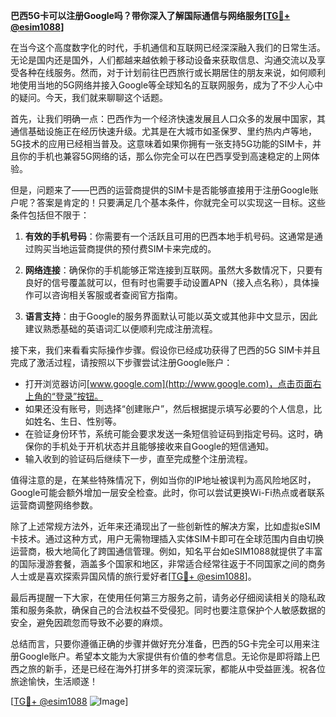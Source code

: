 **巴西5G卡可以注册Google吗？带你深入了解国际通信与网络服务[[TG💪+ @esim1088](https://t.me/s/esim1088)]**

在当今这个高度数字化的时代，手机通信和互联网已经深深融入我们的日常生活。无论是国内还是国外，人们都越来越依赖于移动设备来获取信息、沟通交流以及享受各种在线服务。然而，对于计划前往巴西旅行或长期居住的朋友来说，如何顺利地使用当地的5G网络并接入Google等全球知名的互联网服务，成为了不少人心中的疑问。今天，我们就来聊聊这个话题。

首先，让我们明确一点：巴西作为一个经济快速发展且人口众多的发展中国家，其通信基础设施正在经历快速升级。尤其是在大城市如圣保罗、里约热内卢等地，5G技术的应用已经相当普及。这意味着如果你拥有一张支持5G功能的SIM卡，并且你的手机也兼容5G网络的话，那么你完全可以在巴西享受到高速稳定的上网体验。

但是，问题来了——巴西的运营商提供的SIM卡是否能够直接用于注册Google账户呢？答案是肯定的！只要满足几个基本条件，你就完全可以实现这一目标。这些条件包括但不限于：

1. **有效的手机号码**：你需要有一个活跃且可用的巴西本地手机号码。这通常是通过购买当地运营商提供的预付费SIM卡来完成的。
   
2. **网络连接**：确保你的手机能够正常连接到互联网。虽然大多数情况下，只要有良好的信号覆盖就可以，但有时也需要手动设置APN（接入点名称），具体操作可以咨询相关客服或者查阅官方指南。

3. **语言支持**：由于Google的服务界面默认可能以英文或其他非中文显示，因此建议熟悉基础的英语词汇以便顺利完成注册流程。

接下来，我们来看看实际操作步骤。假设你已经成功获得了巴西的5G SIM卡并且完成了激活过程，请按照以下步骤尝试注册Google账户：

- 打开浏览器访问[www.google.com](http://www.google.com)，点击页面右上角的“登录”按钮。
- 如果还没有账号，则选择“创建账户”，然后根据提示填写必要的个人信息，比如姓名、生日、性别等。
- 在验证身份环节，系统可能会要求发送一条短信验证码到指定号码。这时，确保你的手机处于开机状态并且能够接收来自Google的短信通知。
- 输入收到的验证码后继续下一步，直至完成整个注册流程。

值得注意的是，在某些特殊情况下，例如当你的IP地址被误判为高风险地区时，Google可能会额外增加一层安全检查。此时，你可以尝试更换Wi-Fi热点或者联系运营商调整网络参数。

除了上述常规方法外，近年来还涌现出了一些创新性的解决方案，比如虚拟eSIM卡技术。通过这种方式，用户无需物理插入实体SIM卡即可在全球范围内自由切换运营商，极大地简化了跨国通信管理。例如，知名平台如eSIM1088就提供了丰富的国际漫游套餐，涵盖多个国家和地区，非常适合经常往返于不同国家之间的商务人士或是喜欢探索异国风情的旅行爱好者[[TG💪+ @esim1088](https://t.me/s/esim1088)]。

最后再提醒一下大家，在使用任何第三方服务之前，请务必仔细阅读相关的隐私政策和服务条款，确保自己的合法权益不受侵犯。同时也要注意保护个人敏感数据的安全，避免因疏忽而导致不必要的麻烦。

总结而言，只要你遵循正确的步骤并做好充分准备，巴西的5G卡完全可以用来注册Google账户。希望本文能为大家提供有价值的参考信息。无论你是即将踏上巴西之旅的新手，还是已经在海外打拼多年的资深玩家，都能从中受益匪浅。祝各位旅途愉快，生活顺遂！

[[TG💪+ @esim1088](https://t.me/s/esim1088) ![Image](https://i.postimg.cc/4NQfJmqS/Snipaste-2025-05-13-00-14-12.png)]